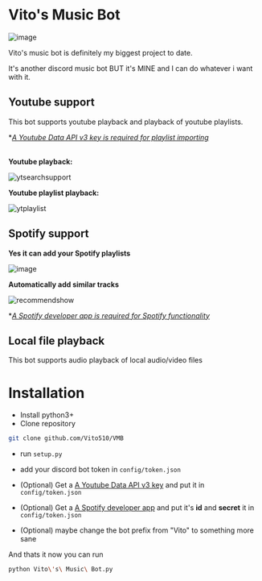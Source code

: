 # Vito's Music Bot
![image](https://user-images.githubusercontent.com/73427833/166977719-7c24f2a8-5cbe-40ee-b614-76a642f7e279.png)

Vito's music bot is definitely my biggest project to date.

It's another discord music bot BUT it's MINE and I can do whatever i want with it.

<h2>Youtube support</h2>
This bot supports youtube playback and playback of youtube playlists.

**<a href="https://developers.google.com/youtube/v3/getting-started" target="_blank">A Youtube Data API v3 key is required for playlist importing</a>*
<br></br>

**Youtube playback:**

![ytsearchsupport](https://user-images.githubusercontent.com/73427833/170981276-9c2f858d-8733-4a15-8657-7495d8f7a8c2.png)

**Youtube playlist playback:**

![ytplaylist](https://user-images.githubusercontent.com/73427833/170981633-7055a6ff-6b02-457a-86b0-8ba872df2cc3.png)

<h2>Spotify support</h2>

**Yes it can add your Spotify playlists**

![image](https://user-images.githubusercontent.com/73427833/188832210-19447648-8151-4220-912f-49d842ee7572.png)

**Automatically add similar tracks**

![recommendshow](https://user-images.githubusercontent.com/73427833/188836624-77bcb72e-4f50-490f-8da1-4d19fb0a1736.gif)

**<a href="https://developer.spotify.com/dashboard/applications" target="_blank">A Spotify developer app is required for Spotify functionality</a>*





<h2>Local file playback</h2>

This bot supports audio playback of local audio/video files

<h1>Installation</h1>

- Install python3+
- Clone repository

```bash
git clone github.com/Vito510/VMB
```

- run ```setup.py```
- add your discord bot token in ```config/token.json```
- (Optional) Get a <a href="https://developers.google.com/youtube/v3/getting-started" target="_blank">A Youtube Data API v3 key</a> and put it in ```config/token.json```
- (Optional) Get a <a href="https://developer.spotify.com/dashboard/applications" target="_blank">A Spotify developer app</a> and put it's **id** and **secret** it in ```config/token.json```

- (Optional) maybe change the bot prefix from "Vito" to something more sane

And thats it now you can run
```bash
python Vito\'s\ Music\ Bot.py
```


  
